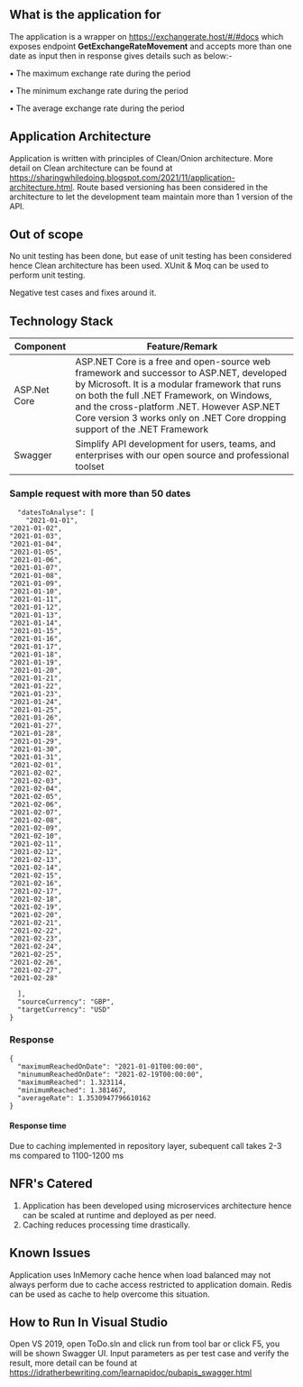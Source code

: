 ## What is the application for

The application is a wrapper on https://exchangerate.host/#/#docs which exposes endpoint **GetExchangeRateMovement** and accepts more than one date as input then in response gives details such as below:-

• The maximum exchange rate during the period

• The minimum exchange rate during the period

• The average exchange rate during the period


## Application Architecture

Application is written with principles of Clean/Onion architecture. More detail on Clean architecture can be found at https://sharingwhiledoing.blogspot.com/2021/11/application-architecture.html.
Route based versioning has been considered in the architecture to let the development team maintain more than 1 version of the API.

## Out of scope

No unit testing has been done, but ease of unit testing has been considered hence Clean architecture has been used. XUnit & Moq can be used to perform unit testing.

Negative test cases and fixes around it.

## Technology Stack

| **Component** | **Feature/Remark** |
| --- | --- |
| ASP.Net Core| ASP.NET Core is a free and open-source web framework and successor to ASP.NET, developed by Microsoft. It is a modular framework that runs on both the full .NET Framework, on Windows, and the cross-platform .NET. However ASP.NET Core version 3 works only on .NET Core dropping support of the .NET Framework |
| Swagger | Simplify API development for users, teams, and enterprises with our open source and professional toolset |


### Sample request with more than 50 dates

```{
  "datesToAnalyse": [
    "2021-01-01",
"2021-01-02",
"2021-01-03",
"2021-01-04",
"2021-01-05",
"2021-01-06",
"2021-01-07",
"2021-01-08",
"2021-01-09",
"2021-01-10",
"2021-01-11",
"2021-01-12",
"2021-01-13",
"2021-01-14",
"2021-01-15",
"2021-01-16",
"2021-01-17",
"2021-01-18",
"2021-01-19",
"2021-01-20",
"2021-01-21",
"2021-01-22",
"2021-01-23",
"2021-01-24",
"2021-01-25",
"2021-01-26",
"2021-01-27",
"2021-01-28",
"2021-01-29",
"2021-01-30",
"2021-01-31",
"2021-02-01",
"2021-02-02",
"2021-02-03",
"2021-02-04",
"2021-02-05",
"2021-02-06",
"2021-02-07",
"2021-02-08",
"2021-02-09",
"2021-02-10",
"2021-02-11",
"2021-02-12",
"2021-02-13",
"2021-02-14",
"2021-02-15",
"2021-02-16",
"2021-02-17",
"2021-02-18",
"2021-02-19",
"2021-02-20",
"2021-02-21",
"2021-02-22",
"2021-02-23",
"2021-02-24",
"2021-02-25",
"2021-02-26",
"2021-02-27",
"2021-02-28"

  ],
  "sourceCurrency": "GBP",
  "targetCurrency": "USD"
}
```

### Response
```
{
  "maximumReachedOnDate": "2021-01-01T00:00:00",
  "minumumReachedOnDate": "2021-02-19T00:00:00",
  "maximumReached": 1.323114,
  "minimumReached": 1.381467,
  "averageRate": 1.3530947796610162
}
```

#### Response time

Due to caching implemented in repository layer, subequent call takes 2-3 ms compared to 1100-1200 ms

## NFR&#39;s Catered

1. Application has been developed using microservices architecture hence can be scaled at runtime and deployed as per need.
2. Caching reduces processing time drastically.

## Known Issues

Application uses InMemory cache hence when load balanced may not always perform due to cache access restricted to application domain. Redis can be used as cache to help overcome this situation.

## How to Run In Visual Studio

Open VS 2019, open ToDo.sln and click run from tool bar or click F5, you will be shown Swagger UI.
Input parameters as per test case and verify the result, more detail can be found at https://idratherbewriting.com/learnapidoc/pubapis_swagger.html
